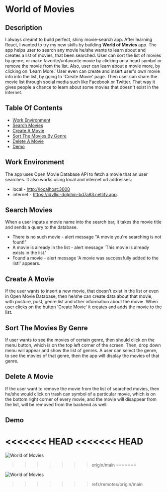# World of Movies

## Description

I always dreamt to build perfect, shiny movie-search app. After learning React, I wanted to try my new skills by building **World of Movies** app. The app helps user to search any movie he/she wants to learn about and creates a list of movies, that been searched. User can sort the list of movies by genre, or make favorite/unfavorite movie by clicking on a heart symbol or remove the movie from the list. Also, user can learn about a movie more, by clicking on 'Learn More.' User even can create and insert user's own movie info into the list, by going to 'Create Movie' page. Then user can share the movie list through social media such like Facebook or Twitter. That way it gives people a chance to learn about some movies that doesn't exist in the Internet. 

## Table Of Contents

- [Work Environment](#work-environment)
- [Search Movies](#search-movies)
- [Create A Movie](#create-a-movie)
- [Sort The Movies By Genre](#sort-the-movies-by-genre)
- [Delete A Movie](#delete-a-movie)
- [Demo](#demo)

## Work Environment

The app uses Open Movie Database API to fetch a movie that an user searches. 
It also works using local and internet url addresses:
- local - <http://localhost:3000>  
- internet - <https://idyllic-dolphin-bd7a83.netlify.app>. 

## Search Movies

When a user inputs a movie name into the search bar, it takes the movie title and sends a query to the database.  
- There is no such movie - alert message "A movie you're searching is not fount!" 
- A movie is already in the list - alert message 'This movie is already exists in the list.'
- Found a movie - alert message 'A movie was successfully added to the list!' appears.  

## Create A Movie

If the user wants to insert a new movie, that doesn't exist in the list or even in Open Movie Database, then he/she can create data about that movie, with posture, post, genre list and other information about the movie. When user clicks on the button 'Create Movie' it creates and adds the movie to the list.  

## Sort The Movies By Genre

If user wants to see the movies of certain genre, then should click on the menu button, which is on the top left corner of the screen. Then, drop down menu will appear and show the list of genres. A user can select the genre, to see the movies of that genre, then the app will display the movies of that genre.  

## Delete A Movie

If the user want to remove the movie from the list of searched movies, then he/she would click on trash can symbol of a particular movie, which is on the bottom right corner of every movie, and the movie will disappear from the list, will be removed from the backend as well. 

## Demo
<<<<<<< HEAD
<<<<<<< HEAD
=======

![World of Movies](https://user-images.githubusercontent.com/33409864/189276886-c845b389-a5e1-4852-963b-ba47f044af1f.gif)
>>>>>>> origin/main
=======

![World of Movies](https://github.com/user-attachments/assets/dabfd2ab-fafe-4124-b79d-75e6c2176540)
>>>>>>> refs/remotes/origin/main
